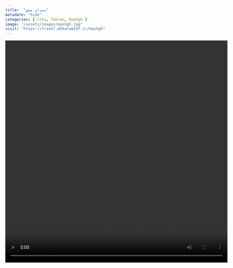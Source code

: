 ```yaml
---
title:  "میدان مشق"
metadate: "hide"
categories: [ City, Tehran, Mashgh ]
image: "/assets/images/mashgh.jpg"
visit: "https://travel.mhkarami97.ir/mashgh"
---
```


<p align="center">
<video width="700" height="700" controls>
  <source src="/assets/vidoes/mashgh.mp4" type="video/mp4">
</video>
</p>
